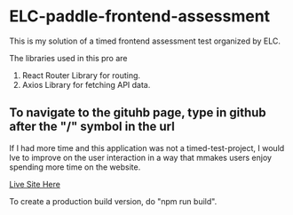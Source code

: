 # ELC-paddle-frontend-assessment

This is my solution of a timed frontend assessment test organized by ELC.

The libraries used in this pro are

1. React Router Library for routing.
1. Axios Library for fetching API data.

## To navigate to the gituhb page, type in github after the "/" symbol in the url

If I had more time and this application was not a timed-test-project,
I would lve to improve on the user interaction in a way that mmakes users enjoy spending more time on the website.

[Live Site Here](https://elc-frontend-task.netlify.app/)

To create a production build version, do "npm run build".

